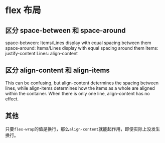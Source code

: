 # flex 布局

## 区分 space-between 和 space-around

space-between: Items/Lines display with equal spacing between them
space-around: Items/Lines display with equal spacing around them
Items: justify-content
Lines: align-content

## 区分 align-content 和 align-items

This can be confusing, but align-content determines the spacing between lines, while align-items determines how the items as a whole are aligned within the container. When there is only one line, align-content has no effect.

## 其他

只要`flex-wrap`的值是换行，那么`align-content`就能起作用，即便实际上没发生换行。
